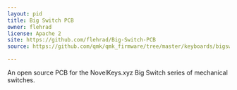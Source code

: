 ```yaml
---
layout: pid
title: Big Switch PCB
owner: flehrad
license: Apache 2
site: https://github.com/flehrad/Big-Switch-PCB
source: https://github.com/qmk/qmk_firmware/tree/master/keyboards/bigswitch

---
```


An open source PCB for the NovelKeys.xyz Big Switch series of mechanical switches.
